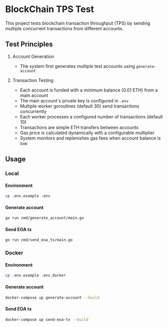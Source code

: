 # BlockChain TPS Test

This project tests blockchain transaction throughput (TPS) by sending multiple concurrent transactions from different accounts.

## Test Principles

1. Account Generation
   - The system first generates multiple test accounts using `generate-account`
   
2. Transaction Testing
   - Each account is funded with a minimum balance (0.01 ETH) from a main account
   - The main account's private key is configured in `.env`
   - Multiple worker goroutines (default 30) send transactions concurrently
   - Each worker processes a configured number of transactions (default 10)
   - Transactions are simple ETH transfers between accounts
   - Gas price is calculated dynamically with a configurable multiplier
   - System monitors and replenishes gas fees when account balance is low

## Usage

### Local


#### Environment

```bash
cp .env.example .env
```

#### Generate account

```bash
go run cmd/generate_account/main.go
```

#### Send EOA tx

```bash
go run cmd/send_eoa_tx/main.go
```

### Docker

#### Environment

```bash
cp .env.example .env.docker
```

#### Generate account

```bash
docker-compose up generate-account --build
```

#### Send EOA tx

```bash
docker-compose up send-eoa-tx --build
```